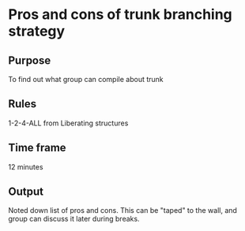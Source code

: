 # Pros and cons of trunk branching strategy

## Purpose

To find out what group can compile about trunk

## Rules

1-2-4-ALL from Liberating structures

## Time frame

12 minutes

## Output

Noted down list of pros and cons. This can be "taped" to the wall, and group can discuss it later during breaks.